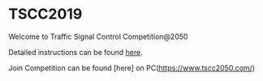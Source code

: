 # TSCC2019
Welcome to Traffic Signal Control Competition@2050

Detailed instructions can be found [here](https://github.com/tianrang-intelligence/TSCC2019/wiki/Traffic-Signal-Control-Competition-@2050).

Join Competition can be found [here] on PC(https://www.tscc2050.com/)

